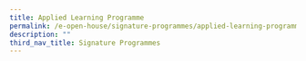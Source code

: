 ```yaml
---
title: Applied Learning Programme
permalink: /e-open-house/signature-programmes/applied-learning-programme
description: ""
third_nav_title: Signature Programmes
---
```

